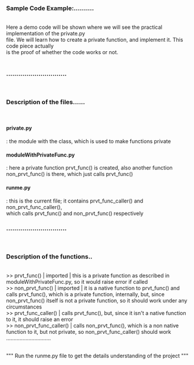 <h3>Sample Code Example:..........</h3></br>
Here a demo code will be shown where we will see the practical implementation of the private.py</br>
file. We will learn how to create a private function, and implement it. This code piece actually</br>
is the proof of whether the code works or not.</br></br>
<h3>..............................</h3></br>


<h3>Description of the files......</h3></br>
<h4>private.py</h4>              : the module with the class, which is used to make functions private</br>
<h4>moduleWithPrivateFunc.py</h4>: here a private function prvt_func() is created, also another function</br>
                            <t>non_prvt_func() is there, which just calls prvt_func()</br>
<h4>runme.py</h4>                : this is the current file; it contains prvt_func_caller() and non_prvt_func_caller(),</br>
                            which calls prvt_func() and non_prvt_func() respectively</br>
<h3>..............................</h3></br>


<h3>Description of the functions..</h3></br>
>> prvt_func() | imported     | this is a private function as described in moduleWithPrivateFunc.py,
                                so it would raise error if called</br>
>> non_prvt_func() | imported | it is a native function to prvt_func() and calls prvt_func(), which is
                                a private function, internally, but, since non_prvt_func() itself is not
                                a private function, so it should work under any circumstances</br>
>> prvt_func_caller()         | calls prvt_func(), but, since it isn't a native function to it, it should raise an error</br>
>> non_prvt_func_caller()     | calls non_prvt_func(), which is a non native function to it, but not private, so
                                non_prvt_func_caller() should work</br>
..............................</br></br>


"""  Run the runme.py file to get the details understanding of the project  """
